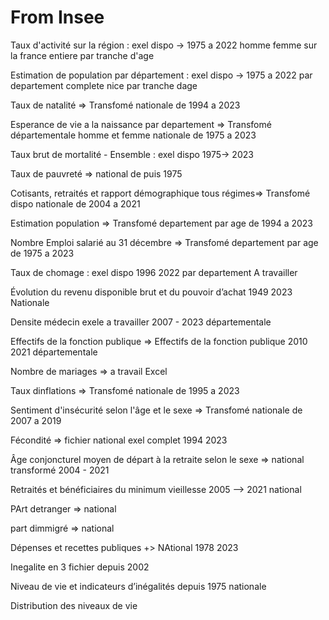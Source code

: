 # From Insee

Taux d'activité  sur la région : exel dispo -> 1975 a 2022 homme femme sur la france entiere par tranche d'age

Estimation de population par département  : exel dispo -> 1975  a 2022 par departement complete nice par tranche dage 

Taux de natalité  => Transfomé nationale de 1994 a 2023

Esperance de vie a la naissance par departement => Transfomé départementale homme et femme nationale de 1975 a 2023

Taux brut de mortalité - Ensemble : exel dispo 1975-> 2023

Taux de pauvreté => national de puis 1975

Cotisants, retraités et rapport démographique tous régimes=> Transfomé dispo nationale de 2004 a 2021

Estimation population => Transfomé departement par age  de 1994 a 2023

Nombre Emploi salarié au 31 décembre => Transfomé departement par age  de 1975 a 2023

Taux de chomage  : exel dispo 1996 2022 par departement  A travailler

Évolution du revenu disponible brut et du pouvoir d’achat 1949 2023 Nationale

Densite médecin exele a travailler 2007 - 2023 départementale

Effectifs de la fonction publique => Effectifs de la fonction publique 2010 2021 départementale 

Nombre de mariages => a travail Excel

Taux dinflations => Transfomé nationale de 1995 a 2023

Sentiment d'insécurité selon l'âge et le sexe  => Transfomé  nationale de 2007 a 2019

Fécondité  => fichier national exel complet 1994 2023

Âge conjoncturel moyen de départ à la retraite selon le sexe => national transformé 2004 - 2021

Retraités et bénéficiaires du minimum vieillesse 2005 --> 2021 national

PArt detranger => national

part dimmigré => national

Dépenses et recettes publiques +> NAtional 1978 2023

Inegalite en 3 fichier depuis 2002

Niveau de vie et indicateurs d’inégalités  depuis 1975 nationale

Distribution des niveaux de vie

